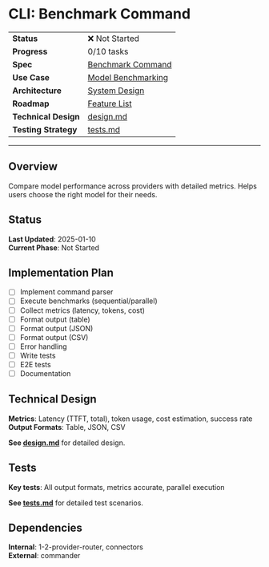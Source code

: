# CLI: Benchmark Command

| | |
|---|---|
| **Status** | ❌ Not Started |
| **Progress** | 0/10 tasks |
| **Spec** | [Benchmark Command](../../../../products/anygpt/specs/anygpt/cli/benchmark.md) |
| **Use Case** | [Model Benchmarking](../../../../products/anygpt/cases/model-benchmarking.md) |
| **Architecture** | [System Design](../../architecture.md) |
| **Roadmap** | [Feature List](../../roadmap.md) |
| **Technical Design** | [design.md](./design.md) |
| **Testing Strategy** | [tests.md](./tests.md) |

---

## Overview

Compare model performance across providers with detailed metrics. Helps users choose the right model for their needs.

## Status

**Last Updated**: 2025-01-10  
**Current Phase**: Not Started

## Implementation Plan

- [ ] Implement command parser
- [ ] Execute benchmarks (sequential/parallel)
- [ ] Collect metrics (latency, tokens, cost)
- [ ] Format output (table)
- [ ] Format output (JSON)
- [ ] Format output (CSV)
- [ ] Error handling
- [ ] Write tests
- [ ] E2E tests
- [ ] Documentation

## Technical Design

**Metrics**: Latency (TTFT, total), token usage, cost estimation, success rate  
**Output Formats**: Table, JSON, CSV

**See [design.md](./design.md)** for detailed design.

## Tests

**Key tests**: All output formats, metrics accurate, parallel execution

**See [tests.md](./tests.md)** for detailed test scenarios.

## Dependencies

**Internal**: 1-2-provider-router, connectors  
**External**: commander
